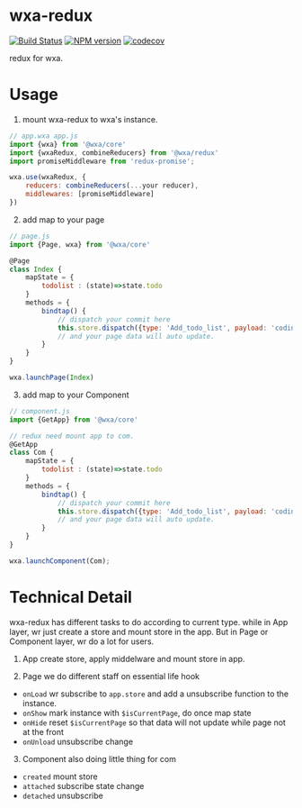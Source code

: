 # wxa-redux
[![Build Status](https://travis-ci.org/Genuifx/wxa-redux.svg?branch=master)](https://travis-ci.org/Genuifx/wxa-redux)
[![NPM version](https://img.shields.io/npm/v/@wxa/redux.svg)](https://www.npmjs.com/package/@wxa/redux)
[![codecov](https://codecov.io/gh/Genuifx/wxa-redux/branch/master/graph/badge.svg)](https://codecov.io/gh/Genuifx/wxa-redux)    

redux for wxa.
# Usage
1. mount wxa-redux to wxa's instance.

```javascript
// app.wxa app.js
import {wxa} from '@wxa/core'
import {wxaRedux, combineReducers} from '@wxa/redux'
import promiseMiddleware from 'redux-promise';

wxa.use(wxaRedux, {
    reducers: combineReducers(...your reducer),
    middlewares: [promiseMiddleware]
})
```

2. add map to your page

```javascript
// page.js
import {Page, wxa} from '@wxa/core'

@Page
class Index {
    mapState = {
        todolist : (state)=>state.todo
    }
    methods = {
        bindtap() {
            // dispatch your commit here
            this.store.dispatch({type: 'Add_todo_list', payload: 'coding today'});
            // and your page data will auto update.
        }
    }
} 

wxa.launchPage(Index)

```

3. add map to your Component

```javascript
// component.js
import {GetApp} from '@wxa/core'

// redux need mount app to com.
@GetApp
class Com {
    mapState = {
        todolist : (state)=>state.todo
    }
    methods = {
        bindtap() {
            // dispatch your commit here
            this.store.dispatch({type: 'Add_todo_list', payload: 'coding today'});
            // and your page data will auto update.
        }
    }
} 

wxa.launchComponent(Com);
```

# Technical Detail
wxa-redux has different tasks to do according to current type.  while in App layer, wr just create a store and mount store in the app.  But in Page or Component layer, wr do a lot for users. 

1. App
create store, apply middelware and mount store in app.

2. Page
we do different staff on essential life hook
- `onLoad`  wr subscribe to `app.store` and add a unsubscribe function to the instance. 
- `onShow` mark instance with `$isCurrentPage`, do once map state
- `onHide` reset `$isCurrentPage` so that data will not update while page not at the front
- `onUnload` unsubscribe change

3. Component
also doing little thing for com
- `created` mount store    
- `attached` subscribe state change
- `detached` unsubscribe